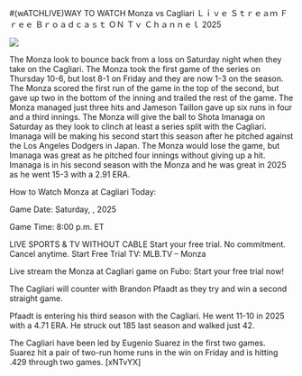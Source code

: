 #(wATCHLIVE)WAY TO WATCH Monza vs Cagliari Ｌｉｖｅ Ｓｔｒｅａｍ Ｆｒｅｅ Ｂｒｏａｄｃａｓｔ ＯＮ Ｔｖ Ｃｈａｎｎｅｌ  2025  
  
  
[![](https://i.imgur.com/qSNzIqt.png)](https://movie.rssnews.media/UfQmEVeUZ.php)  
  
The Monza look to bounce back from a loss on Saturday night when they take on the Cagliari. The Monza took the first game of the series on Thursday 10-6, but lost 8-1 on Friday and they are now 1-3 on the season. The Monza scored the first run of the game in the top of the second, but gave up two in the bottom of the inning and trailed the rest of the game. The Monza managed just three hits and Jameson Taillon gave up six runs in four and a third innings. The Monza will give the ball to Shota Imanaga on Saturday as they look to clinch at least a series split with the Cagliari. Imanaga will be making his second start this season after he pitched against the Los Angeles Dodgers in Japan. The Monza would lose the game, but Imanaga was great as he pitched four innings without giving up a hit. Imanaga is in his second season with the Monza and he was great in 2025 as he went 15-3 with a 2.91 ERA.

How to Watch Monza at Cagliari Today:

Game Date: Saturday, , 2025

Game Time: 8:00 p.m. ET

LIVE SPORTS & TV WITHOUT CABLE
Start your free trial. No commitment. Cancel anytime.
Start Free Trial
TV: MLB.TV – Monza

Live stream the Monza at Cagliari game on Fubo: Start your free trial now!

The Cagliari will counter with Brandon Pfaadt as they try and win a second straight game.

Pfaadt is entering his third season with the Cagliari. He went 11-10 in 2025 with a 4.71 ERA. He struck out 185 last season and walked just 42.

The Cagliari have been led by Eugenio Suarez in the first two games. Suarez hit a pair of two-run home runs in the win on Friday and is hitting .429 through two games. [xNTvYX]